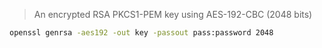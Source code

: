 > An encrypted RSA PKCS1-PEM key using AES-192-CBC (2048 bits)

```sh
openssl genrsa -aes192 -out key -passout pass:password 2048
```
